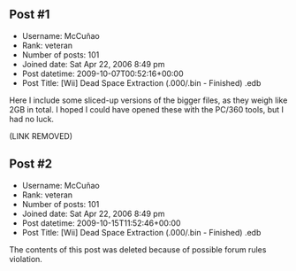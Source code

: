 ## Post #1
- Username: McCuñao
- Rank: veteran
- Number of posts: 101
- Joined date: Sat Apr 22, 2006 8:49 pm
- Post datetime: 2009-10-07T00:52:16+00:00
- Post Title: [Wii] Dead Space Extraction (.000/.bin - Finished) .edb

Here I include some sliced-up versions of the bigger files, as they weigh like 2GB in total. I hoped I could have opened these with the PC/360 tools, but I had no luck.

(LINK REMOVED)
## Post #2
- Username: McCuñao
- Rank: veteran
- Number of posts: 101
- Joined date: Sat Apr 22, 2006 8:49 pm
- Post datetime: 2009-10-15T11:52:46+00:00
- Post Title: [Wii] Dead Space Extraction (.000/.bin - Finished) .edb

The contents of this post was deleted because of possible forum rules violation.
